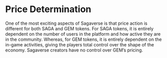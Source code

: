# Price Determination

One of the most exciting aspects of Sagaverse is that price action is different for both SAGA and GEM tokens. For SAGA tokens, it is entirely dependent on the number of users in the platform and how active they are in the community. Whereas, for GEM tokens, it is entirely dependent on the in-game activities, giving the players total control over the shape of the economy. Sagaverse creators have no control over GEM’s pricing.
